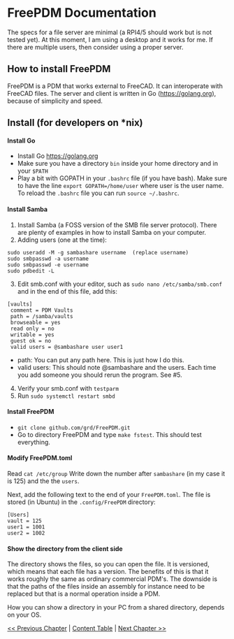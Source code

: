 # FreePDM Documentation
The specs for a file server are minimal (a RPI4/5 should work but is not tested yet). At this moment, I am using a desktop and it works for me. If there are multiple users, then consider using a proper server.

## How to install FreePDM

FreePDM is a PDM that works external to FreeCAD. It can interoperate with FreeCAD files. The server and client is written in Go (https://golang.org), because of simplicity and speed.

## Install (for developers on *nix)

#### Install Go
  - Install Go https://golang.org
  - Make sure you have a directory `bin` inside your home directory and in your `$PATH`
  - Play a bit with GOPATH in your `.bashrc` file (if you have bash). Make sure to have the line `export GOPATH=/home/user` where user is the user name. To reload the `.bashrc` file you can run `source ~/.bashrc`.

#### Install Samba
  1. Install Samba (a FOSS version of the SMB file server protocol). There are plenty of examples in how to install Samba on your computer.
  2. Adding users (one at the time):
  ```
  sudo useradd -M -g sambashare username  (replace username)
  sudo smbpasswd -a username
  sudo smbpasswd -e username
  sudo pdbedit -L
```
  3. Edit smb.conf with your editor, such as `sudo nano /etc/samba/smb.conf`
  and in the end of this file, add this:
  ```
  [vaults]
   comment = PDM Vaults
   path = /samba/vaults
   browseable = yes
   read only = no
   writable = yes
   guest ok = no
   valid users = @sambashare user user1
   ```

- path: You can put any path here. This is just how I do this.
- valid users: This should note @sambashare and the users. Each time you add someone you should rerun the program. See #5.

4. Verify your smb.conf with `testparm`
5. Run `sudo systemctl restart smbd`


#### Install FreePDM
  - `git clone github.com/grd/FreePDM.git`
  - Go to directory FreePDM and type `make fstest`. This should test everything.

#### Modify FreePDM.toml
Read `cat /etc/group` 
Write down the number after `sambashare` (in my case it is 125) and the the `users`.

Next, add the following text to the end of your `FreePDM.toml`. The file is stored (in Ubuntu) in the `.config/FreePDM` directory:

```
[Users]
vault = 125
user1 = 1001
user2 = 1002
```

#### Show the directory from the client side
The directory shows the files, so you can open the file. It is versioned, which means that each file has a version. The benefits of this is that it works roughly the same as ordinary commercial PDM's. The downside is that the paths of the files inside an assembly for instance need to be replaced but that is a normal operation inside a PDM.

How you can show a directory in your PC from a shared directory, depends on your OS.




[<< Previous Chapter](README.md) | [Content Table](README.md) | [Next Chapter >>](Docker-Compose.md)
